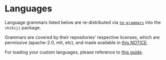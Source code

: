 # Languages

Language grammars listed below are re-distributed via [`tm-grammars`](https://github.com/antfu/textmate-grammars-themes/tree/main/packages/tm-grammars) into the `shikiji` package.

<LanguagesList />

Grammars are covered by their repositories’ respective licenses, which are permissive (apache-2.0, mit, etc), and made available in [this NOTICE](https://github.com/antfu/textmate-grammars-themes/blob/main/packages/tm-grammars/NOTICE).

For loading your custom languages, please reference to [this guide](/guide/load-lang).
